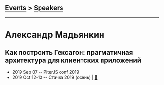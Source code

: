 ## [Events](../README.md) > [Speakers](../speakers.md)
---

# Александр Мадьянкин

## Как построить Гексагон: прагматичная архитектура для клиентских приложений
- 2019 Sep 07 -- PiterJS conf 2019    
- 2019 Oct 12-13 -- Стачка 2019 (осень)  | [:notebook:](https://nastachku.ru/images/companies/1/archives_presentation/inno_2019/frontend/Madyankin.pdf)  
